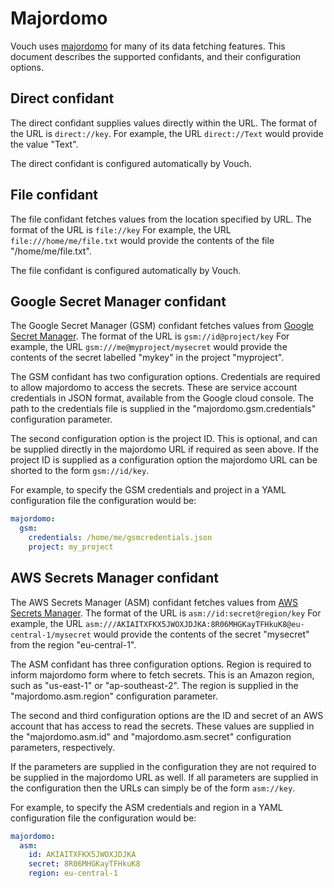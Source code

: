 # Majordomo

Vouch uses [majordomo](https://github.com/wealdtech/go-majordomo) for many of its data fetching features.  This document describes the supported confidants, and their configuration options.

## Direct confidant
The direct confidant supplies values directly within the URL.  The format of the URL is `direct://key`.  For example, the URL `direct://Text` would provide the value "Text".

The direct confidant is configured automatically by Vouch.

## File confidant
The file confidant fetches values from the location specified by URL.  The format of the URL is `file://key` For example, the URL `file:///home/me/file.txt` would provide the contents of the file "/home/me/file.txt".

The file confidant is configured automatically by Vouch.

## Google Secret Manager confidant
The Google Secret Manager (GSM) confidant fetches values from [Google Secret Manager](https://cloud.google.com/secret-manager).  The format of the URL is `gsm://id@project/key` For example, the URL `gsm:///me@myproject/mysecret` would provide the contents of the secret labelled "mykey" in the project "myproject".

The GSM confidant has two configuration options.  Credentials are required to allow majordomo to access the secrets.  These are service account credentials in JSON format, available from the Google cloud console.  The path to the credentials file is supplied in the "majordomo.gsm.credentials" configuration parameter.

The second configuration option is the project ID.  This is optional, and can be supplied directly in the majordomo URL if required as seen above.  If the project ID is supplied as a configuration option the majordomo URL can be shorted to the form `gsm://id/key`.

For example, to specify the GSM credentials and project in a YAML configuration file the configuration would be:

```YAML
majordomo:
  gsm:
    credentials: /home/me/gsmcredentials.json
    project: my_project
```

## AWS Secrets Manager confidant
The AWS Secrets Manager (ASM) confidant fetches values from [AWS Secrets Manager](https://aws.amazon.com/secrets-manager/).  The format of the URL is `asm://id:secret@region/key` For example, the URL `asm:///AKIAITXFKX5JWOXJDJKA:8R06MHGKayTFHkuK8@eu-central-1/mysecret` would provide the contents of the secret "mysecret" from the region "eu-central-1".

The ASM confidant has three configuration options.  Region is required to inform majordomo form where to fetch secrets.  This is an Amazon region, such as "us-east-1" or "ap-southeast-2".  The region is supplied in the "majordomo.asm.region" configuration parameter.

The second and third configuration options are the ID and secret of an AWS account that has access to read the secrets.  These values are supplied in the "majordomo.asm.id" and "majordomo.asm.secret" configuration parameters, respectively.

If the parameters are supplied in the configuration they are not required to be supplied in the majordomo URL as well.  If all parameters are supplied in the configuration then the URLs can simply be of the form `asm://key`.

For example, to specify the ASM credentials and region in a YAML configuration file the configuration would be:

```YAML
majordomo:
  asm:
    id: AKIAITXFKX5JWOXJDJKA
    secret: 8R06MHGKayTFHkuK8
    region: eu-central-1
```

